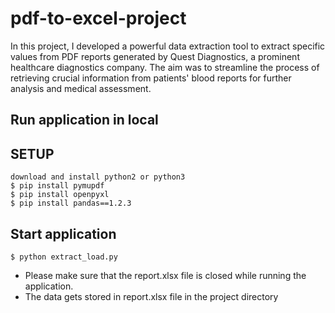 # pdf-to-excel-project
In this project, I developed a powerful data extraction tool to extract specific values from PDF reports generated by Quest Diagnostics, a prominent healthcare diagnostics company. The aim was to streamline the process of retrieving crucial information from patients' blood reports for further analysis and medical assessment.
## Run application in local

## SETUP
    download and install python2 or python3
    $ pip install pymupdf
    $ pip install openpyxl
    $ pip install pandas==1.2.3
    

## Start application
    $ python extract_load.py

+ Please make sure that the report.xlsx file is closed while running the application.
+ The data gets stored in report.xlsx file in the project directory

